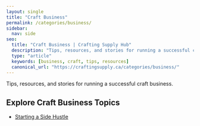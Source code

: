 ```yaml
---
layout: single
title: "Craft Business"
permalink: /categories/business/
sidebar:
  nav: side
seo:
  title: "Craft Business | Crafting Supply Hub"
  description: "Tips, resources, and stories for running a successful craft business."
  type: "article"
  keywords: [business, craft, tips, resources]
  canonical_url: "https://craftingsupply.ca/categories/business/"
---
```

Tips, resources, and stories for running a successful craft business.

## Explore Craft Business Topics

- [Starting a Side Hustle](/categories/business/starting-craft-side-hustle)
